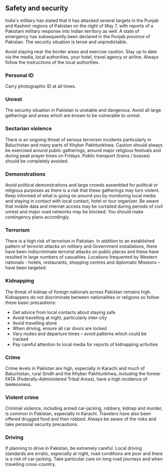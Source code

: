 ## Safety and security

India's military has stated that it has attacked several targets in the Punjab and Kashmir regions of Pakistan on the night of May 7, with reports of a Pakistani military response into Indian territory as well. A state of emergency has subsequently been declared in the Punjab province of Pakistan. The security situation is tense and unpredictable.

Avoid staying near the border areas and exercise caution. Stay up to date via the media, local authorities, your hotel, travel agency or airline. Always follow the instructions of the local authorities.

### **Personal ID**

Carry photographic ID at all times.

### **Unrest**

The security situation in Pakistan is unstable and dangerous. Avoid all large gatherings and areas which are known to be vulnerable to unrest.

### **Sectarian violence**

There is an ongoing threat of serious terrorism incidents particularly in Baluchistan and many parts of Khyber Pakhtunkhwa. Caution should always be exercised around public gatherings, around major religious festivals and during peak prayer times on Fridays. Public transport (trains / busses) should be completely avoided.

### **Demonstrations**

Avoid political demonstrations and large crowds assembled for political or religious purposes as there is a risk that these gatherings may turn violent. Keep informed of what is going on around you by monitoring local media and staying in contact with local contact, hotel or tour organizer. Be aware that mobile data and internet access may be curtailed during periods of civil unrest and major road networks may be blocked. You should make contingency plans accordingly.

### **Terrorism**

There is a high risk of terrorism in Pakistan. In addition to an established pattern of terrorist attacks on military and Government installations, there have been indiscriminate terrorist attacks on public places and these have resulted in large numbers of casualties. Locations frequented by Western nationals - hotels, restaurants, shopping centres and diplomatic Missions – have been targeted.

### **Kidnapping**

The threat of kidnap of foreign nationals across Pakistan remains high. Kidnappers do not discriminate between nationalities or religions so follow these basic precautions:

* Get advice from local contacts about staying safe
* Avoid travelling at night, particularly inter-city
* Avoid travelling alone
* When driving, ensure all car doors are locked
* Vary routes and departure times – avoid patterns which could be tracked
* Pay careful attention to local media for reports of kidnapping activities

### **Crime**

Crime levels in Pakistan are high, especially in Karachi and much of Baluchistan, rural Sindh and the Khyber Pakhtunkhwa, including the former FATA (Federally-Administered Tribal Areas), have a high incidence of lawlessness.

### **Violent crime**

Criminal violence, including armed car-jacking, robbery, kidnap and murder, is common in Pakistan, especially in Karachi. Travelers have also been offered drugged food and then robbed. Always be aware of the risks and take personal security precautions.

### **Driving**

If planning to drive in Pakistan, be extremely careful. Local driving standards are erratic, especially at night, road conditions are poor and there is a risk of car-jacking. Take particular care on long road journeys and when travelling cross-country.